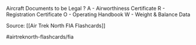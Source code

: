Aircraft Documents to be Legal
?
A - Airworthiness Certificate
R - Registration Certificate
O - Operating Handbook
W - Weight & Balance Data

Source: [[Air Trek North FIA Flashcards]]

#airtreknorth-flashcards/fia